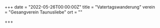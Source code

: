 +++
date = "2022-05-26T00:00:00Z"
title = "Vatertagswanderung"
verein = "Gesangverein Taunusliebe"
ort = ""

+++
